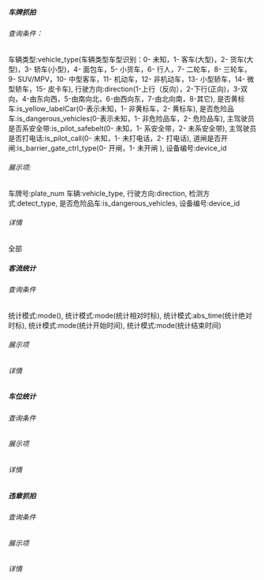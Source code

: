 ##### 车牌抓拍
###### 查询条件：
车辆类型:vehicle_type(车辆类型车型识别：0- 未知，1- 客车(大型)，2- 货车(大型)，3- 轿车(小型)，4- 面包车，5- 小货车，6- 行人，7- 二轮车，8- 三轮车，9- SUV/MPV，10- 中型客车，11- 机动车，12- 非机动车，13- 小型轿车，14- 微型轿车，15- 皮卡车),
行驶方向:direction(1-上行（反向），2-下行(正向)，3-双向，4-由东向西，5-由南向北，6-由西向东，7-由北向南，8-其它),
是否黄标车:is_yellow_labelCar(0-表示未知，1- 非黄标车，2- 黄标车),
是否危险品车:is_dangerous_vehicles(0-表示未知，1- 非危险品车，2- 危险品车),
主驾驶员是否系安全带:is_pilot_safebelt(0- 未知，1- 系安全带，2- 未系安全带),
主驾驶员是否打电话:is_pilot_call(0- 未知，1- 未打电话，2- 打电话),
道闸是否开闸:is_barrier_gate_ctrl_type(0- 开闸，1- 未开闸 ),
设备编号:device_id
###### 展示项:
车牌号:plate_num
车辆:vehicle_type,
行驶方向:direction,
检测方式:detect_type,
是否危险品车:is_dangerous_vehicles,
设备编号:device_id
###### 详情
全部

##### 客流统计
###### 查询条件
统计模式:mode(),
统计模式:mode(统计相对时标),
统计模式:abs_time(统计绝对时标),
统计模式:mode(统计开始时间),
统计模式:mode(统计结束时间)
###### 展示项
###### 详情

##### 车位统计
###### 查询条件
###### 展示项
###### 详情

##### 违章抓拍
###### 查询条件
###### 展示项
###### 详情

